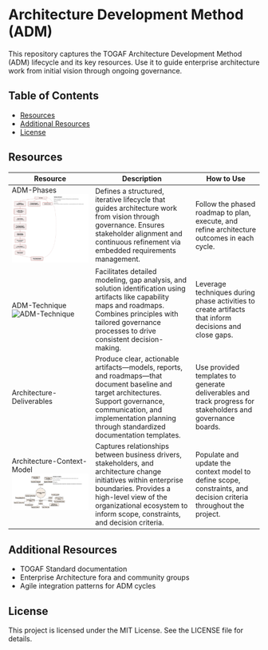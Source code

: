 # Architecture Development Method (ADM)

This repository captures the TOGAF Architecture Development Method (ADM) lifecycle and its key resources. Use it to guide enterprise architecture work from initial vision through ongoing governance.

## Table of Contents

- [Resources](#resources)  
- [Additional Resources](#additional-resources)  
- [License](#license)  

## Resources

| Resource                   | Description                                                                                                                                                                                                                         | How to Use                                                                                                         |
|----------------------------|-------------------------------------------------------------------------------------------------------------------------------------------------------------------------------------------------------------------------------------|--------------------------------------------------------------------------------------------------------------------|
| ADM-Phases ![ADM-Phases](https://github.com/vksmallcase/AI-WAVE/blob/main/Systems-Design/Architect-Practices/Architecture-Frameworks-ADM-Phases.png?raw=true)                | Defines a structured, iterative lifecycle that guides architecture work from vision through governance. Ensures stakeholder alignment and continuous refinement via embedded requirements management.                                | Follow the phased roadmap to plan, execute, and refine architecture outcomes in each cycle.                       |
| ADM-Technique ![ADM-Technique](https://github.com/vksmallcase/AI-WAVE/blob/main/Systems-Design/Architect-Practices/Architecture-Frameworks-ADM-Technique.png?raw=true)           | Facilitates detailed modeling, gap analysis, and solution identification using artifacts like capability maps and roadmaps. Combines principles with tailored governance processes to drive consistent decision-making.               | Leverage techniques during phase activities to create artifacts that inform decisions and close gaps.               |
| Architecture-Deliverables  | Produce clear, actionable artifacts—models, reports, and roadmaps—that document baseline and target architectures. Support governance, communication, and implementation planning through standardized documentation templates.      | Use provided templates to generate deliverables and track progress for stakeholders and governance boards.          |
| Architecture-Context-Model ![Context-Model](https://github.com/vksmallcase/AI-WAVE/blob/main/Systems-Design/Architect-Practices/Architecture-Frameworks-Architecture-Context-Model.png?raw=true)| Captures relationships between business drivers, stakeholders, and architecture change initiatives within enterprise boundaries. Provides a high-level view of the organizational ecosystem to inform scope, constraints, and decision criteria. | Populate and update the context model to define scope, constraints, and decision criteria throughout the project. |

## Additional Resources

- TOGAF Standard documentation  
- Enterprise Architecture fora and community groups  
- Agile integration patterns for ADM cycles  

## License

This project is licensed under the MIT License. See the LICENSE file for details.
